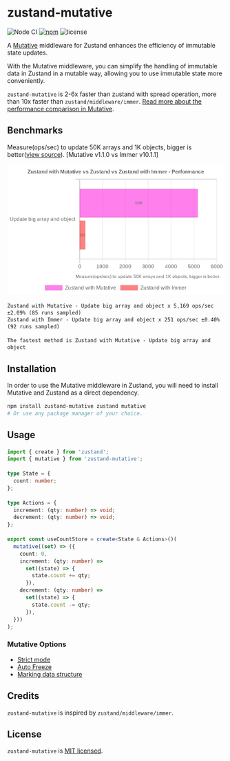 # zustand-mutative

![Node CI](https://github.com/mutativejs/zustand-mutative/workflows/Node%20CI/badge.svg)
[![npm](https://img.shields.io/npm/v/zustand-mutative.svg)](https://www.npmjs.com/package/zustand-mutative)
![license](https://img.shields.io/npm/l/zustand-mutative)

A [Mutative](https://github.com/unadlib/mutative) middleware for Zustand enhances the efficiency of immutable state updates.

With the Mutative middleware, you can simplify the handling of immutable data in Zustand in a mutable way, allowing you to use immutable state more conveniently.

`zustand-mutative` is 2-6x faster than zustand with spread operation, more than 10x faster than `zustand/middleware/immer`. [Read more about the performance comparison in Mutative](https://mutative.js.org/docs/getting-started/performance).

## Benchmarks

Measure(ops/sec) to update 50K arrays and 1K objects, bigger is better([view source](./scripts/benchmark.ts)). [Mutative v1.1.0 vs Immer v10.1.1]

![Benchmark](benchmark.jpg)

```
Zustand with Mutative - Update big array and object x 5,169 ops/sec ±2.09% (85 runs sampled)
Zustand with Immer - Update big array and object x 251 ops/sec ±0.40% (92 runs sampled)

The fastest method is Zustand with Mutative - Update big array and object
```

## Installation

In order to use the Mutative middleware in Zustand, you will need to install Mutative and Zustand as a direct dependency.

```bash
npm install zustand-mutative zustand mutative
# Or use any package manager of your choice.
```

## Usage

```typescript
import { create } from 'zustand';
import { mutative } from 'zustand-mutative';

type State = {
  count: number;
};

type Actions = {
  increment: (qty: number) => void;
  decrement: (qty: number) => void;
};

export const useCountStore = create<State & Actions>()(
  mutative((set) => ({
    count: 0,
    increment: (qty: number) =>
      set((state) => {
        state.count += qty;
      }),
    decrement: (qty: number) =>
      set((state) => {
        state.count -= qty;
      }),
  }))
);
```

### Mutative Options

- [Strict mode](https://mutative.js.org/docs/advanced-guides/strict-mode)
- [Auto Freeze](https://mutative.js.org/docs/advanced-guides/auto-freeze)
- [Marking data structure](https://mutative.js.org/docs/advanced-guides/mark)


## Credits
`zustand-mutative` is inspired by `zustand/middleware/immer`. 

## License
`zustand-mutative` is [MIT licensed](https://github.com/mutativejs/zustand-mutative/blob/main/LICENSE).
